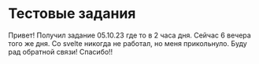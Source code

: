 # Тестовые задания

Привет! Получил задание 05.10.23 где то в 2 часа дня. Сейчас 6 вечера того же дня. Со svelte никогда не работал, но меня прикольнуло. Буду рад обратной связи! Спасибо!!
